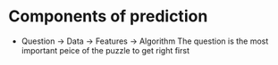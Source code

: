 # Components of prediction

* Question -> Data -> Features -> Algorithm
The question is the most important peice of the puzzle to get right first
